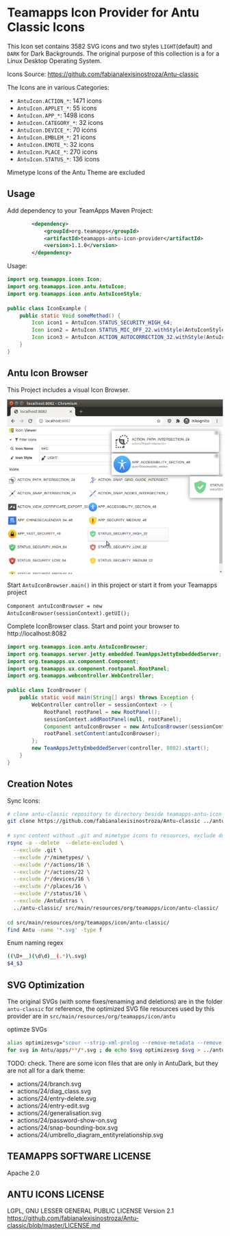 # Teamapps Icon Provider for Antu Classic Icons


This Icon set contains 3582 SVG icons and two styles `LIGHT`(default) and `DARK` for Dark Backgrounds. The original purpose of this collection is a for a Linux Desktop Operating System.

Icons Source: <https://github.com/fabianalexisinostroza/Antu-classic>

The Icons are in various Categories:

* `AntuIcon.ACTION_*`: 1471 icons
* `AntuIcon.APPLET_*`: 55 icons
* `AntuIcon.APP_*`: 1498 icons
* `AntuIcon.CATEGORY_*`: 32 icons
* `AntuIcon.DEVICE_*`: 70 icons
* `AntuIcon.EMBLEM_*`: 21 icons
* `AntuIcon.EMOTE_*`: 32 icons
* `AntuIcon.PLACE_*`: 270 icons
* `AntuIcon.STATUS_*`: 136 icons

Mimetype Icons of the Antu Theme are excluded

## Usage

Add dependency to your TeamApps Maven Project:

~~~xml
        <dependency>
            <groupId>org.teamapps</groupId>
            <artifactId>teamapps-antu-icon-provider</artifactId>
            <version>1.1.0</version>
        </dependency>
~~~

Usage:

~~~java
import org.teamapps.icons.Icon;
import org.teamapps.icon.antu.AntuIcon;
import org.teamapps.icon.antu.AntuIconStyle;

public class IconExample {
    public static Void someMethod() {
        Icon icon1 = AntuIcon.STATUS_SECURITY_HIGH_64;
        Icon icon2 = AntuIcon.STATUS_MIC_OFF_22.withStyle(AntuIconStyle.DARK);
        Icon icon3 = AntuIcon.ACTION_AUTOCORRECTION_32.withStyle(AntuIconStyle.LIGHT); // Default Style
    }
}
~~~

## Antu Icon Browser

This Project includes a visual Icon Browser.

![AntuIconBrowser](./project-resources/AntuIconBrowser.png)

Start `AntuIconBrowser.main()` in this project or start it from your Teamapps project

`Component antuIconBrowser = new AntuIconBrowser(sessionContext).getUI();`

Complete IconBrowser class. Start and point your browser to http://localhost:8082
~~~java
import org.teamapps.icon.antu.AntuIconBrowser;
import org.teamapps.server.jetty.embedded.TeamAppsJettyEmbeddedServer;
import org.teamapps.ux.component.Component;
import org.teamapps.ux.component.rootpanel.RootPanel;
import org.teamapps.webcontroller.WebController;

public class IconBrowser {
    public static void main(String[] args) throws Exception {
        WebController controller = sessionContext -> {
            RootPanel rootPanel = new RootPanel();
            sessionContext.addRootPanel(null, rootPanel);
            Component antuIconBrowser = new AntuIconBrowser(sessionContext).getUI();
            rootPanel.setContent(antuIconBrowser);
        };
        new TeamAppsJettyEmbeddedServer(controller, 8082).start();
    }
}
~~~

## Creation Notes

Sync Icons:

~~~bash
# clone antu-classic repository to directory beside teamapps-antu-icon-provider
git clone https://github.com/fabianalexisinostroza/Antu-classic ../antu-classic

# sync content without .git and mimetype icons to resources, exclude duplicate folders
rsync -a --delete  --delete-excluded \
  --exclude .git \
  --exclude /*/mimetypes/ \
  --exclude /*/actions/16 \
  --exclude /*/actions/22 \
  --exclude /*/devices/16 \
  --exclude /*/places/16 \
  --exclude /*/status/16 \
  --exclude /AntuExtras \
  ../antu-classic/ src/main/resources/org/teamapps/icon/antu-classic/

cd src/main/resources/org/teamapps/icon/antu-classic/
find Antu -name '*.svg' -type f
~~~

Enum naming regex

~~~bash
((\D+__)(\d\d)__(.*)\.svg)
$4_$3
~~~

## SVG Optimization

The original SVGs (with some fixes/renaming and deletions) are in the folder `antu-classic` for reference, the optimized SVG file resources used by this provider are in `src/main/resources/org/teamapps/icon/antu`

optimze SVGs
~~~bash
alias optimizesvg="scour --strip-xml-prolog --remove-metadata --remove-descriptions --remove-titles --strip-xml-space  --no-line-breaks  --shorten-ids --enable-id-stripping --set-precision 4"
for svg in Antu/apps/**/*.svg ; do echo $svg optimizesvg $svg > ../antu/$svg || echo ERROR: $svg > ./error.log ;done
~~~

TODO: check. There are some icon files that are only in AntuDark, but they are not all for a dark theme:

- actions/24/branch.svg
- actions/24/diag_class.svg
- actions/24/entry-delete.svg
- actions/24/entry-edit.svg
- actions/24/generalisation.svg
- actions/24/password-show-on.svg
- actions/24/snap-bounding-box.svg
- actions/24/umbrello_diagram_entityrelationship.svg


## TEAMAPPS SOFTWARE LICENSE

Apache 2.0

## ANTU ICONS LICENSE

LGPL, GNU LESSER GENERAL PUBLIC LICENSE Version 2.1 <https://github.com/fabianalexisinostroza/Antu-classic/blob/master/LICENSE.md>